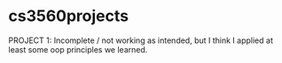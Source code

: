 # cs3560projects

PROJECT 1: Incomplete / not working as intended, but I think I applied at least some oop principles we learned.
